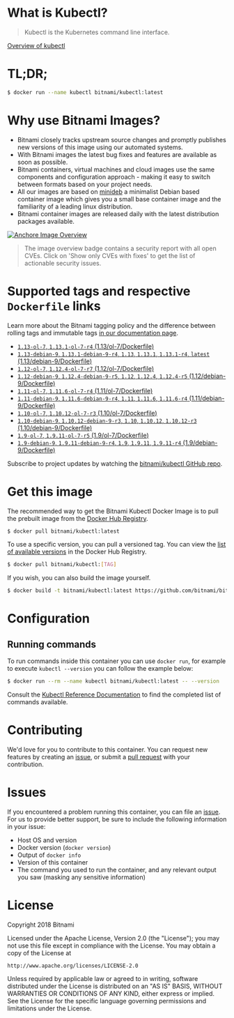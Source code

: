 
# What is Kubectl?

> Kubectl is the Kubernetes command line interface.

[Overview of kubectl](https://kubernetes.io/docs/reference/kubectl/overview/)

# TL;DR;

```bash
$ docker run --name kubectl bitnami/kubectl:latest
```

# Why use Bitnami Images?

* Bitnami closely tracks upstream source changes and promptly publishes new versions of this image using our automated systems.
* With Bitnami images the latest bug fixes and features are available as soon as possible.
* Bitnami containers, virtual machines and cloud images use the same components and configuration approach - making it easy to switch between formats based on your project needs.
* All our images are based on [minideb](https://github.com/bitnami/minideb) a minimalist Debian based container image which gives you a small base container image and the familiarity of a leading linux distribution.
* Bitnami container images are released daily with the latest distribution packages available.

[![Anchore Image Overview](https://anchore.io/service/badges/image/d78d91421e4ccd244f2d91414ea8261cca8468562ae55ab5d184a3739a3cebc5)](https://anchore.io/image/dockerhub/bitnami%2Fkubectl%3Alatest#security)

> The image overview badge contains a security report with all open CVEs. Click on 'Show only CVEs with fixes' to get the list of actionable security issues.

# Supported tags and respective `Dockerfile` links

Learn more about the Bitnami tagging policy and the difference between rolling tags and immutable tags [in our documentation page](https://docs.bitnami.com/containers/how-to/understand-rolling-tags-containers/).


* [`1.13-ol-7`, `1.13.1-ol-7-r4` (1.13/ol-7/Dockerfile)](https://github.com/bitnami/bitnami-docker-kubectl/blob/1.13.1-ol-7-r4/1.13/ol-7/Dockerfile)
* [`1.13-debian-9`, `1.13.1-debian-9-r4`, `1.13`, `1.13.1`, `1.13.1-r4`, `latest` (1.13/debian-9/Dockerfile)](https://github.com/bitnami/bitnami-docker-kubectl/blob/1.13.1-debian-9-r4/1.13/debian-9/Dockerfile)
* [`1.12-ol-7`, `1.12.4-ol-7-r7` (1.12/ol-7/Dockerfile)](https://github.com/bitnami/bitnami-docker-kubectl/blob/1.12.4-ol-7-r7/1.12/ol-7/Dockerfile)
* [`1.12-debian-9`, `1.12.4-debian-9-r5`, `1.12`, `1.12.4`, `1.12.4-r5` (1.12/debian-9/Dockerfile)](https://github.com/bitnami/bitnami-docker-kubectl/blob/1.12.4-debian-9-r5/1.12/debian-9/Dockerfile)
* [`1.11-ol-7`, `1.11.6-ol-7-r4` (1.11/ol-7/Dockerfile)](https://github.com/bitnami/bitnami-docker-kubectl/blob/1.11.6-ol-7-r4/1.11/ol-7/Dockerfile)
* [`1.11-debian-9`, `1.11.6-debian-9-r4`, `1.11`, `1.11.6`, `1.11.6-r4` (1.11/debian-9/Dockerfile)](https://github.com/bitnami/bitnami-docker-kubectl/blob/1.11.6-debian-9-r4/1.11/debian-9/Dockerfile)
* [`1.10-ol-7`, `1.10.12-ol-7-r3` (1.10/ol-7/Dockerfile)](https://github.com/bitnami/bitnami-docker-kubectl/blob/1.10.12-ol-7-r3/1.10/ol-7/Dockerfile)
* [`1.10-debian-9`, `1.10.12-debian-9-r3`, `1.10`, `1.10.12`, `1.10.12-r3` (1.10/debian-9/Dockerfile)](https://github.com/bitnami/bitnami-docker-kubectl/blob/1.10.12-debian-9-r3/1.10/debian-9/Dockerfile)
* [`1.9-ol-7`, `1.9.11-ol-7-r5` (1.9/ol-7/Dockerfile)](https://github.com/bitnami/bitnami-docker-kubectl/blob/1.9.11-ol-7-r5/1.9/ol-7/Dockerfile)
* [`1.9-debian-9`, `1.9.11-debian-9-r4`, `1.9`, `1.9.11`, `1.9.11-r4` (1.9/debian-9/Dockerfile)](https://github.com/bitnami/bitnami-docker-kubectl/blob/1.9.11-debian-9-r4/1.9/debian-9/Dockerfile)

Subscribe to project updates by watching the [bitnami/kubectl GitHub repo](https://github.com/bitnami/bitnami-docker-kubectl).

# Get this image

The recommended way to get the Bitnami Kubectl Docker Image is to pull the prebuilt image from the [Docker Hub Registry](https://hub.docker.com/r/bitnami/kubectl).

```bash
$ docker pull bitnami/kubectl:latest
```

To use a specific version, you can pull a versioned tag. You can view the [list of available versions](https://hub.docker.com/r/bitnami/kubectl/tags/) in the Docker Hub Registry.

```bash
$ docker pull bitnami/kubectl:[TAG]
```

If you wish, you can also build the image yourself.

```bash
$ docker build -t bitnami/kubectl:latest https://github.com/bitnami/bitnami-docker-kubectl.git
```

# Configuration

## Running commands

To run commands inside this container you can use `docker run`, for example to execute `kubectl --version` you can follow the example below:

```bash
$ docker run --rm --name kubectl bitnami/kubectl:latest -- --version
```

Consult the [Kubectl Reference Documentation](https://kubernetes.io/docs/reference/generated/kubectl/kubectl-commands) to find the completed list of commands available.

# Contributing

We'd love for you to contribute to this container. You can request new features by creating an [issue](https://github.com/bitnami/bitnami-docker-kubectl/issues), or submit a [pull request](https://github.com/bitnami/bitnami-docker-kubectl/pulls) with your contribution.

# Issues

If you encountered a problem running this container, you can file an [issue](https://github.com/bitnami/bitnami-docker-kubectl/issues). For us to provide better support, be sure to include the following information in your issue:

- Host OS and version
- Docker version (`docker version`)
- Output of `docker info`
- Version of this container
- The command you used to run the container, and any relevant output you saw (masking any sensitive information)

# License

Copyright 2018 Bitnami

Licensed under the Apache License, Version 2.0 (the "License");
you may not use this file except in compliance with the License.
You may obtain a copy of the License at

    http://www.apache.org/licenses/LICENSE-2.0

Unless required by applicable law or agreed to in writing, software
distributed under the License is distributed on an "AS IS" BASIS,
WITHOUT WARRANTIES OR CONDITIONS OF ANY KIND, either express or implied.
See the License for the specific language governing permissions and
limitations under the License.
